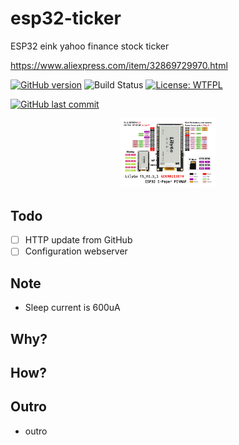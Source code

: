 # esp32-ticker

ESP32 eink yahoo finance stock ticker

https://www.aliexpress.com/item/32869729970.html

[![GitHub version](https://img.shields.io/github/v/release/ldab/esp32-ticker?include_prereleases)](https://github.com/ldab/esp32-ticker/releases/latest)
![Build Status](https://github.com/ldab/esp32-ticker/actions/workflows/workflow.yml/badge.svg)
[![License: WTFPL](http://www.wtfpl.net/wp-content/uploads/2012/12/wtfpl-badge-2.png)](https://github.com/ldab/esp32-ticker/blob/master/LICENSE)

[![GitHub last commit](https://img.shields.io/github/last-commit/ldab/esp32-ticker.svg?style=social)](https://github.com/ldab/esp32-ticker)

<p align="center">
  <img src="docs/dev_board_pinout.png" width="30%">
</p>

## Todo
- [ ] HTTP update from GitHub
- [ ] Configuration webserver

## Note

- Sleep current is 600uA

## Why?

## How?

## Outro

- outro
